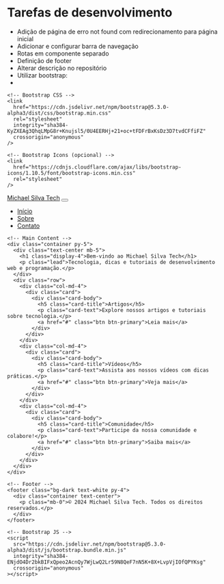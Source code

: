 # Tarefas de desenvolvimento 

-  Adição de página de erro not found  com redirecionamento para página inicial 
-    Adicionar e configurar barra de navegação 
-   Rotas em componente separado 
-   Definição de footer 
-   Alterar descrição no repositório 
-   Utilizar bootstrap: 
-   
<!DOCTYPE html>
<html lang="pt-br">
  <head>
    <meta charset="utf-8" />
    <meta name="viewport" content="width=device-width, initial-scale=1, maximum-scale=1, user-scalable=no" />
    <meta name="theme-color" content="#000000" />
    <meta name="description" content="Michael Silva Tech: tecnologia, dicas e tutoriais de desenvolvimento web e programação." />
    <meta property="og:title" content="Michael Silva Tech" />
    <meta property="og:description" content="Michael Silva Tech: tecnologia, dicas e tutoriais de desenvolvimento web e programação." />
    <meta property="og:image" content="%PUBLIC_URL%/logo192.png" />
    <meta property="og:type" content="website" />
    <link rel="icon" href="%PUBLIC_URL%/favicon.ico" />
    <link rel="apple-touch-icon" href="%PUBLIC_URL%/logo192.png" />
    <link rel="manifest" href="%PUBLIC_URL%/manifest.json" />
    <title>Michael Silva Tech</title>

    <!-- Bootstrap CSS -->
    <link
      href="https://cdn.jsdelivr.net/npm/bootstrap@5.3.0-alpha3/dist/css/bootstrap.min.css"
      rel="stylesheet"
      integrity="sha384-KyZXEAg3QhqLMpG8r+Knujsl5/0U4EERHj+21+oc+tFDFrBxKsDz3D7tvdCFfiFZ"
      crossorigin="anonymous"
    />

    <!-- Bootstrap Icons (opcional) -->
    <link
      href="https://cdnjs.cloudflare.com/ajax/libs/bootstrap-icons/1.10.5/font/bootstrap-icons.min.css"
      rel="stylesheet"
    />
  </head>
  <body class="bg-light">
    <!-- Navbar -->
    <nav class="navbar navbar-expand-lg navbar-dark bg-dark">
      <div class="container">
        <a class="navbar-brand" href="#">Michael Silva Tech</a>
        <button
          class="navbar-toggler"
          type="button"
          data-bs-toggle="collapse"
          data-bs-target="#navbarNav"
          aria-controls="navbarNav"
          aria-expanded="false"
          aria-label="Toggle navigation"
        >
          <span class="navbar-toggler-icon"></span>
        </button>
        <div class="collapse navbar-collapse" id="navbarNav">
          <ul class="navbar-nav ms-auto">
            <li class="nav-item">
              <a class="nav-link active" href="#">Início</a>
            </li>
            <li class="nav-item">
              <a class="nav-link" href="#">Sobre</a>
            </li>
            <li class="nav-item">
              <a class="nav-link" href="#">Contato</a>
            </li>
          </ul>
        </div>
      </div>
    </nav>

    <!-- Main Content -->
    <div class="container py-5">
      <div class="text-center mb-5">
        <h1 class="display-4">Bem-vindo ao Michael Silva Tech</h1>
        <p class="lead">Tecnologia, dicas e tutoriais de desenvolvimento web e programação.</p>
      </div>
      <div class="row">
        <div class="col-md-4">
          <div class="card">
            <div class="card-body">
              <h5 class="card-title">Artigos</h5>
              <p class="card-text">Explore nossos artigos e tutoriais sobre tecnologia.</p>
              <a href="#" class="btn btn-primary">Leia mais</a>
            </div>
          </div>
        </div>
        <div class="col-md-4">
          <div class="card">
            <div class="card-body">
              <h5 class="card-title">Vídeos</h5>
              <p class="card-text">Assista aos nossos vídeos com dicas práticas.</p>
              <a href="#" class="btn btn-primary">Veja mais</a>
            </div>
          </div>
        </div>
        <div class="col-md-4">
          <div class="card">
            <div class="card-body">
              <h5 class="card-title">Comunidade</h5>
              <p class="card-text">Participe da nossa comunidade e colabore!</p>
              <a href="#" class="btn btn-primary">Saiba mais</a>
            </div>
          </div>
        </div>
      </div>
    </div>

    <!-- Footer -->
    <footer class="bg-dark text-white py-4">
      <div class="container text-center">
        <p class="mb-0">© 2024 Michael Silva Tech. Todos os direitos reservados.</p>
      </div>
    </footer>

    <!-- Bootstrap JS -->
    <script
      src="https://cdn.jsdelivr.net/npm/bootstrap@5.3.0-alpha3/dist/js/bootstrap.bundle.min.js"
      integrity="sha384-ENjdO4Dr2bkBIFxQpeo2AcnQy7WjLwQ2Lr59N8QeF7nN5K+8X+LvpVjIOfQPYKsg"
      crossorigin="anonymous"
    ></script>
  </body>
</html>
